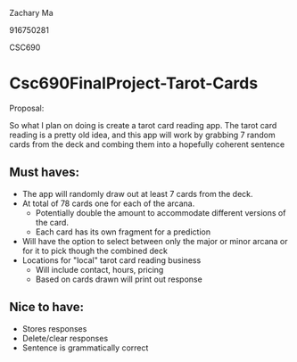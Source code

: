 Zachary Ma

916750281

CSC690

# Csc690FinalProject-Tarot-Cards

Proposal:

So what I plan on doing is create a tarot card reading app. The tarot card reading is a pretty old idea, and this app will work by grabbing 7 random cards from the deck and combing them into a hopefully coherent sentence

## Must haves:
- The app will randomly draw out at least 7 cards from the deck.
- At total of 78 cards one for each of the arcana.
	- Potentially double the amount to accommodate different versions of the card.
	- Each card has its own fragment for a prediction
- Will have the option to select between only the major or minor arcana or for it to pick though the combined deck
- Locations for "local" tarot card reading business
	- Will include contact, hours, pricing
	- Based on cards drawn will print out response

## Nice to have:
- Stores responses
- Delete/clear responses
- Sentence is grammatically correct
